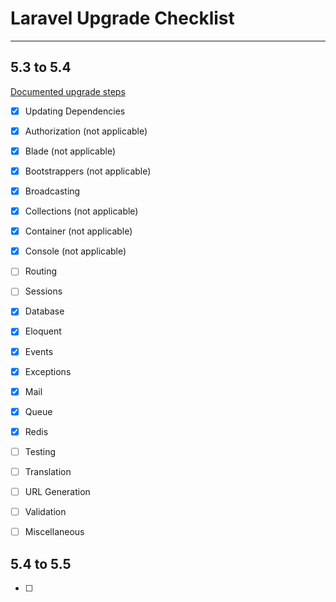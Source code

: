 # Laravel Upgrade Checklist

***


## 5.3 to 5.4 
[Documented upgrade steps](https://laravel.com/docs/5.4/upgrade)

- [x] Updating Dependencies
- [x] Authorization (not applicable)
- [x] Blade (not applicable)
- [x] Bootstrappers (not applicable)
- [x] Broadcasting
- [x] Collections (not applicable)
- [x] Container (not applicable)
- [x] Console (not applicable)
- [ ] Routing
- [ ] Sessions
- [x] Database
- [x] Eloquent
- [x] Events
- [x] Exceptions
- [x] Mail
- [x] Queue
- [x] Redis
- [ ] Testing
- [ ] Translation
- [ ] URL Generation
- [ ] Validation
- [ ] Miscellaneous



## 5.4 to 5.5
- [ ]
